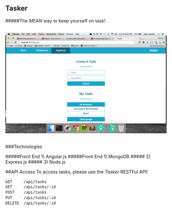 ## Tasker

#####The *MEAN* way to keep yourself on task!
##
![Screen Shot](/screenshot.png)
##
###Technologies

#####Front End
	1) Angular.js
#####Front End
	1) MongoDB
	#####
	2) Express.js
	#####
	3) Node.js

##API Access
To access tasks, please use the *Tasker* RESTFul API!

```bash
GET     /api/tasks
GET     /api/tasks/:id
POST    /api/tasks
PUT     /api/tasks/:id
DELETE  /api/tasks/:id
```
